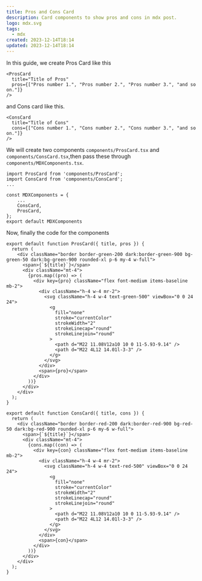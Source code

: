 ```yaml
---
title: Pros and Cons Card
description: Card components to show pros and cons in mdx post.
logo: mdx.svg
tags:
  - mdx
created: 2023-12-14T18:14
updated: 2023-12-14T18:14
---
```


In this guide, we create Pros Card like this

```tsx
<ProsCard
  title="Title of Pros"
  pros={["Pros number 1.", "Pros number 2.", "Pros number 3.", "and so on."]}
/>
```

and Cons card like this.

```tsx
<ConsCard
  title="Title of Cons"
  cons={["Cons number 1.", "Cons number 2.", "Cons number 3.", "and so on."]}
/>
```

We will create two components `components/ProsCard.tsx` and `components/ConsCard.tsx`,then pass these through `components/MDXComponents.tsx`.

```tsx title="components/MDXComponents.tsx"
import ProsCard from 'components/ProsCard';
import ConsCard from 'components/ConsCard';
...

const MDXComponents = {
    ...
    ConsCard,
    ProsCard,
};
export default MDXComponents
```

Now, finally the code for the components

```tsx title="components/ProsCard.tsx" showLineNumbers
export default function ProsCard({ title, pros }) {
  return (
    <div className="border border-green-200 dark:border-green-900 bg-green-50 dark:bg-green-900 rounded-xl p-6 my-4 w-full">
      <span>{`${title}`}</span>
      <div className="mt-4">
        {pros.map((pro) => (
          <div key={pro} className="flex font-medium items-baseline mb-2">
            <div className="h-4 w-4 mr-2">
              <svg className="h-4 w-4 text-green-500" viewBox="0 0 24 24">
                <g
                  fill="none"
                  stroke="currentColor"
                  strokeWidth="2"
                  strokeLinecap="round"
                  strokeLinejoin="round"
                >
                  <path d="M22 11.08V12a10 10 0 11-5.93-9.14" />
                  <path d="M22 4L12 14.01l-3-3" />
                </g>
              </svg>
            </div>
            <span>{pro}</span>
          </div>
        ))}
      </div>
    </div>
  );
}
```

```tsx:components/ConsCard.tsx
export default function ConsCard({ title, cons }) {
  return (
    <div className="border border-red-200 dark:border-red-900 bg-red-50 dark:bg-red-900 rounded-xl p-6 my-6 w-full">
      <span>{`${title}`}</span>
      <div className="mt-4">
        {cons.map((con) => (
          <div key={con} className="flex font-medium items-baseline mb-2">
            <div className="h-4 w-4 mr-2">
              <svg className="h-4 w-4 text-red-500" viewBox="0 0 24 24">
                <g
                  fill="none"
                  stroke="currentColor"
                  strokeWidth="2"
                  strokeLinecap="round"
                  strokeLinejoin="round"
                >
                  <path d="M22 11.08V12a10 10 0 11-5.93-9.14" />
                  <path d="M22 4L12 14.01l-3-3" />
                </g>
              </svg>
            </div>
            <span>{con}</span>
          </div>
        ))}
      </div>
    </div>
  );
}
```
